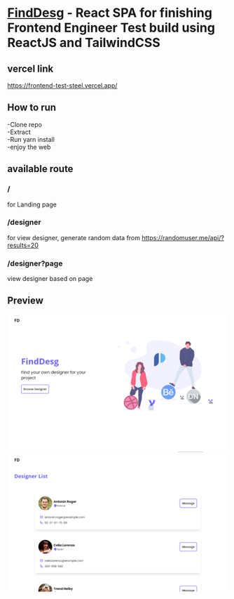 # [FindDesg](https://frontend-test-steel.vercel.app/) - React SPA for finishing Frontend Engineer Test build using ReactJS and TailwindCSS

## vercel link

https://frontend-test-steel.vercel.app/

## How to run

-Clone repo <br/>
-Extract <br/>
-Run yarn install <br/>
-enjoy the web <br/>

## available route

### /

for Landing page

### /designer

for view designer, generate random data from https://randomuser.me/api/?results=20

### /designer?page

view designer based on page

## Preview

![landing](./landing.png)
![designer](./designer.png)
